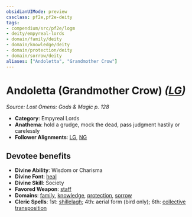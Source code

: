 ```yaml
---
obsidianUIMode: preview
cssclass: pf2e,pf2e-deity
tags:
- compendium/src/pf2e/logm
- deity/empyreal-lords
- domain/family/deity
- domain/knowledge/deity
- domain/protection/deity
- domain/sorrow/deity
aliases: ["Andoletta", "Grandmother Crow"]
---
```

# Andoletta (Grandmother Crow) *([LG](../../../Rules/traits/lawful-goo-b1.md))*  
*Source: Lost Omens: Gods & Magic p. 128*  

- **Category**: Empyreal Lords
- **Anathema**: hold a grudge, mock the dead, pass judgment hastily or carelessly
- **Follower Alignments**: [LG](../../../Rules/traits/lawful-goo-b1.md), [NG](../../../Rules/traits/neutral-good-b1.md)

## Devotee benefits

- **Divine Ability**: Wisdom or Charisma
- **Divine Font**: [heal](../../spells/heal.md)
- **Divine Skill**: Society
- **Favored Weapon**: [staff](../../equipment/items/staff.md)
- **Domains**: [family](../domains.md#Family), [knowledge](../domains.md#Knowledge), [protection](../domains.md#Protection), [sorrow](../domains.md#Sorrow)
- **Cleric Spells**: 1st: [shillelagh](../../spells/shillelagh.md); 4th: aerial form (bird only); 6th: [collective transposition](../../spells/collective-transposition.md)